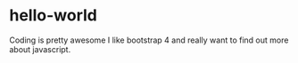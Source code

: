 # hello-world
Coding is pretty awesome
I like bootstrap 4 and really want to find out more about javascript.
